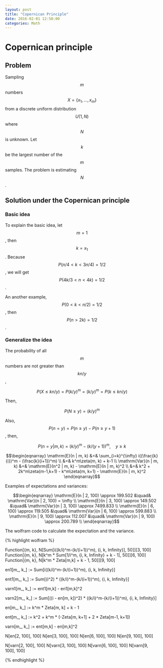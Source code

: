 ```yaml
---
layout: post
title: "Copernican Principle"
date: 2016-02-01 12:50:00
categories: Math
---
```


# Copernican principle

## Problem

Sampling $$m$$ numbers $$X = \{x_1, \dots, x_m\}$$from a discrete uniform distribution $$U(1,N)$$ where $$N$$ is unknown. Let $$k$$ be the largest number of the $$m$$ samples. The problem is estimating $$N$$.

## Solution under the Copernican principle

### Basic idea

To explain the basic idea, let $$m = 1$$, then $$k = x_1$$. Because $$P(n/4 < k < 3n/4) = 1/2$$, we will get $$P(4k/3 < n < 4k) = 1/2$$. 

An another example, $$P(0 < k < n/2) = 1/2$$, then $$P(n > 2k) = 1/2$$.

### Generalize the idea

The probability of all $$m$$ numbers are not greater than $$kn/y$$, 

$$P(X \le kn/y) = P(k/y)^m = (k/y)^m = P(k \le kn/y)$$

Then,

$$P(N \ge y) = (k/y)^m$$

Also, $$P(n = y) = P(n \ge y) - P(n \ge y + 1)$$, then,

$$P(n = y | m, k) = (k/y)^m - (k/(y+1))^m, \quad y \ge k$$

$$\begin{eqnarray}
\mathrm{E}(n | m, k) &=& \sum_{i=k}^{\infty} i((\frac{k}{i})^m - (\frac{k}{i+1})^m) \\
  &=& k^m\zeta(m, k) + k-1 \\
\mathrm{Var}(n | m, k) &=& \mathrm{E}(n^2 | m, k) - \mathrm{E}(n | m, k)^2 \\
  &=& k^2 + 2k^m\zeta(m-1,k+1) - k^m\zeta(m, k+1) - \mathrm{E}(n | m, k)^2
\end{eqnarray}$$

Examples of expectations and variances:

$$\begin{eqnarray}
\mathrm{E}(n | 2, 100) \approx 199.502 &\quad& \mathrm{Var}(n | 2, 100) = \infty \\
\mathrm{E}(n | 3, 100) \approx 149.502 &\quad& \mathrm{Var}(n | 3, 100) \approx 7499.833 \\
\mathrm{E}(n | 6, 100) \approx 119.505 &\quad& \mathrm{Var}(n | 6, 100) \approx 599.883 \\
\mathrm{E}(n | 9, 100) \approx 112.007 &\quad& \mathrm{Var}(n | 9, 100) \approx 200.789 \\
\end{eqnarray}$$

The wolfram code to calculate the expectation and the variance.

{% highlight wolfram %}

Function[{m, k}, N[Sum[i((k/i)^m-(k/(i+1))^m), {i, k, Infinity}], 50]][3, 100]
Function[{m, k}, N[k^m * Sum[1/i^m, {i, k, Infinity} + k - 1], 50]][6, 100]
Function[{m, k}, N[k^m * Zeta[m,k] + k - 1, 50]][9, 100]

en1[m_, k_] := Sum[i((k/i)^m-(k/(i+1))^m), {i, k, Infinity}]

ent1[m_, k_] := Sum[(i^2) * ((k/i)^m-(k/(i+1))^m), {i, k, Infinity}]

varn1[m_, k_] := ent1[m,k] - en1[m,k]^2

varn2[m_, k_] := Sum[((i - en[m, k])^2) * ((k/i)^m-(k/(i+1))^m), {i, k, Infinity}]

en[m_, k_] := k^m * Zeta[m, k] + k - 1

ent[m_, k_] := k^2 + k^m * (-Zeta[m, k+1] + 2 * Zeta[m-1, k+1])

varn[m_, k_] := ent[m,k] - en[m,k]^2

N[en[2, 100], 100]
N[en[3, 100], 100]
N[en[6, 100], 100]
N[en[9, 100], 100]

N[varn[2, 100], 100]
N[varn[3, 100], 100]
N[varn[6, 100], 100]
N[varn[9, 100], 100]

{% endhighlight %}






